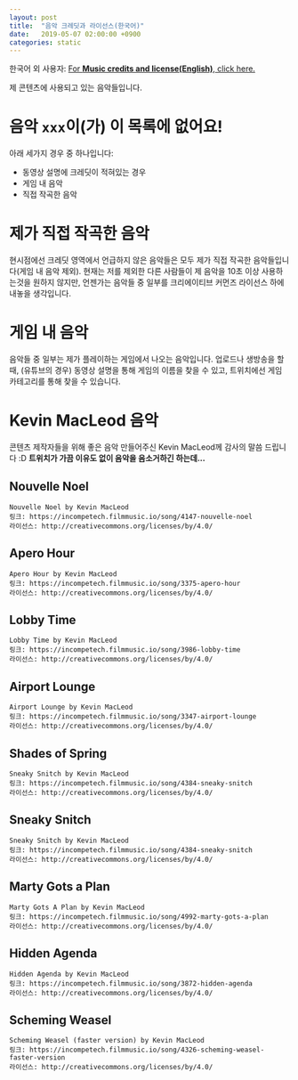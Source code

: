 ```yaml
---
layout: post
title:  "음악 크레딧과 라이선스(한국어)"
date:   2019-05-07 02:00:00 +0900
categories: static
---
```

한국어 외 사용자: [For **Music credits and license(English)**, click here.](music-credits-and-license-en.html)

제 콘텐츠에 사용되고 있는 음악들입니다.

# 음악 ```xxx```이(가) 이 목록에 없어요!
아래 세가지 경우 중 하나입니다:
- 동영상 설명에 크레딧이 적혀있는 경우
- 게임 내 음악
- 직접 작곡한 음악

# 제가 직접 작곡한 음악
현시점에선 크레딧 영역에서 언급하지 않은 음악들은 모두 제가 직접 작곡한 음악들입니다(게임 내 음악 제외).
현재는 저를 제외한 다른 사람들이 제 음악을 10초 이상 사용하는것을 원하지 않지만, 언젠가는 음악들 중 일부를 크리에이티브 커먼즈 라이선스 하에 내놓을 생각입니다.

# 게임 내 음악
음악들 중 일부는 제가 플레이하는 게임에서 나오는 음악입니다. 업로드나 생방송을 할 때, (유튜브의 경우) 동영상 설명을 통해 게임의 이름을 찾을 수 있고, 트위치에선 게임 카테고리를 통해 찾을 수 있습니다.

# Kevin MacLeod 음악
콘텐츠 제작자들을 위해 좋은 음악 만들어주신 Kevin MacLeod께 감사의 말씀 드립니다 :D
**트위치가 가끔 이유도 없이 음악을 음소거하긴 하는데...**

## Nouvelle Noel
```
Nouvelle Noel by Kevin MacLeod
링크: https://incompetech.filmmusic.io/song/4147-nouvelle-noel
라이선스: http://creativecommons.org/licenses/by/4.0/
```

## Apero Hour
```
Apero Hour by Kevin MacLeod
링크: https://incompetech.filmmusic.io/song/3375-apero-hour
라이선스: http://creativecommons.org/licenses/by/4.0/
```

## Lobby Time
```
Lobby Time by Kevin MacLeod
링크: https://incompetech.filmmusic.io/song/3986-lobby-time
라이선스: http://creativecommons.org/licenses/by/4.0/
```

## Airport Lounge
```
Airport Lounge by Kevin MacLeod
링크: https://incompetech.filmmusic.io/song/3347-airport-lounge
라이선스: http://creativecommons.org/licenses/by/4.0/
```

## Shades of Spring
```
Sneaky Snitch by Kevin MacLeod
링크: https://incompetech.filmmusic.io/song/4384-sneaky-snitch
라이선스: http://creativecommons.org/licenses/by/4.0/
```

## Sneaky Snitch
```
Sneaky Snitch by Kevin MacLeod
링크: https://incompetech.filmmusic.io/song/4384-sneaky-snitch
라이선스: http://creativecommons.org/licenses/by/4.0/
```

## Marty Gots a Plan
```
Marty Gots A Plan by Kevin MacLeod
링크: https://incompetech.filmmusic.io/song/4992-marty-gots-a-plan
라이선스: http://creativecommons.org/licenses/by/4.0/
```

## Hidden Agenda
```
Hidden Agenda by Kevin MacLeod
링크: https://incompetech.filmmusic.io/song/3872-hidden-agenda
라이선스: http://creativecommons.org/licenses/by/4.0/
```

## Scheming Weasel
```
Scheming Weasel (faster version) by Kevin MacLeod
링크: https://incompetech.filmmusic.io/song/4326-scheming-weasel-faster-version
라이선스: http://creativecommons.org/licenses/by/4.0/
```
